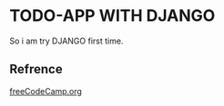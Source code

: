 # TODO-APP WITH DJANGO

So i am try DJANGO first time.

## Refrence

[freeCodeCamp.org](https://www.youtube.com/watch?v=qPtScmB8CgA)
